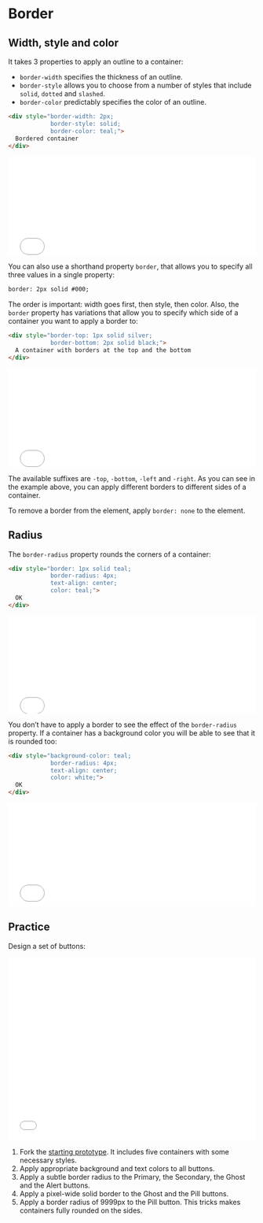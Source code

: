 # Border

## Width, style and color

It takes 3 properties to apply an outline to a container:

- `border-width` specifies the thickness of an outline.
- `border-style` allows you to choose from a number of styles that include `solid`, `dotted` and `slashed`.
- `border-color` predictably specifies the color of an outline.

```html
<div style="border-width: 2px;
            border-style: solid;
            border-color: teal;">
  Bordered container
</div>
```

<iframe height="201" style="width: 100%;" scrolling="no" title="Style—Border—width, style, color" src="//codepen.io/andgordy/embed/xNxOYy/?height=201&theme-id=36403&default-tab=result" frameborder="no" allowtransparency="true" allowfullscreen="true">
  See the Pen <a href='https://codepen.io/andgordy/pen/xNxOYy/'>Style—Border—width, style, color</a> by And Gordy
  (<a href='https://codepen.io/andgordy'>@andgordy</a>) on <a href='https://codepen.io'>CodePen</a>.
</iframe>

You can also use a shorthand property `border`, that allows you to specify all three values in a single property:

```html
border: 2px solid #000;
```

The order is important: width goes first, then style, then color. Also, the `border` property has variations that allow you to specify which side of a container you want to apply a border to:

```html
<div style="border-top: 1px solid silver;
            border-bottom: 2px solid black;">
  A container with borders at the top and the bottom
</div>
```

<iframe height="201" style="width: 100%;" scrolling="no" title="Style—Border—width, style, color—bottom" src="//codepen.io/andgordy/embed/EzVoOe/?height=201&theme-id=36403&default-tab=result" frameborder="no" allowtransparency="true" allowfullscreen="true">
  See the Pen <a href='https://codepen.io/andgordy/pen/EzVoOe/'>Style—Border—width, style, color—bottom</a> by And Gordy
  (<a href='https://codepen.io/andgordy'>@andgordy</a>) on <a href='https://codepen.io'>CodePen</a>.
</iframe>

The available suffixes are `-top`, `-bottom`, `-left` and `-right`. As you can see in the example above, you can apply different borders to different sides of a container.

To remove a border from the element, apply `border: none` to the element.

## Radius

The `border-radius` property rounds the corners of a container:

```html {2}
<div style="border: 1px solid teal;
            border-radius: 4px;
            text-align: center;
            color: teal;">
  OK
</div>
```

<iframe height="198" style="width: 100%;" scrolling="no" title="Style—Border—radius" src="//codepen.io/andgordy/embed/byGeMw/?height=198&theme-id=36403&default-tab=result" frameborder="no" allowtransparency="true" allowfullscreen="true">
  See the Pen <a href='https://codepen.io/andgordy/pen/byGeMw/'>Style—Border—radius</a> by And Gordy
  (<a href='https://codepen.io/andgordy'>@andgordy</a>) on <a href='https://codepen.io'>CodePen</a>.
</iframe>

You don’t have to apply a border to see the effect of the `border-radius` property. If a container has a background color you will be able to see that it is rounded too:

```html {1,2}
<div style="background-color: teal;
            border-radius: 4px;
            text-align: center;
            color: white;">
  OK
</div>
```

<iframe height="210" style="width: 100%;" scrolling="no" title="Style—Border—radius, background" src="//codepen.io/andgordy/embed/OYJXEM/?height=210&theme-id=36403&default-tab=result" frameborder="no" allowtransparency="true" allowfullscreen="true">
  See the Pen <a href='https://codepen.io/andgordy/pen/OYJXEM/'>Style—Border—radius, background</a> by And Gordy
  (<a href='https://codepen.io/andgordy'>@andgordy</a>) on <a href='https://codepen.io'>CodePen</a>.
</iframe>

## Practice

Design a set of buttons:

<iframe height="373" style="width: 100%;" scrolling="no" title="Style—Border—Task" src="//codepen.io/andgordy/embed/RmLPXo/?height=373&theme-id=36403&default-tab=result" frameborder="no" allowtransparency="true" allowfullscreen="true">
  See the Pen <a href='https://codepen.io/andgordy/pen/RmLPXo/'>Style—Border—Task</a> by And Gordy
  (<a href='https://codepen.io/andgordy'>@andgordy</a>) on <a href='https://codepen.io'>CodePen</a>.
</iframe>

1. Fork the [starting prototype](https://codepen.io/andgordy/pen/yWzYJG?editors=1000). It includes five containers with some necessary styles.
2. Apply appropriate background and text colors to all buttons.
3. Apply a subtle border radius to the Primary, the Secondary, the Ghost and the Alert buttons.
4. Apply a pixel-wide solid border to the Ghost and the Pill buttons.
5. Apply a border radius of 9999px to the Pill button. This tricks makes containers fully rounded on the sides.